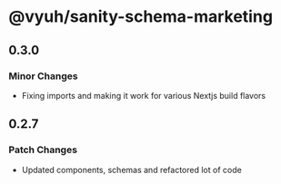 # @vyuh/sanity-schema-marketing

## 0.3.0

### Minor Changes

- Fixing imports and making it work for various Nextjs build flavors

## 0.2.7

### Patch Changes

- Updated components, schemas and refactored lot of code
